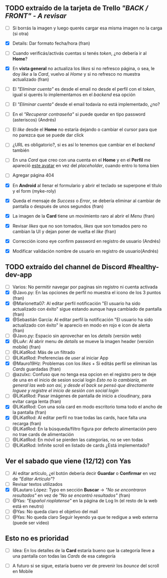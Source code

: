 ## TODO extraído de la tarjeta de Trello _"BACK / FRONT" - A revisar_

- [ ] Si borrás la imagen y luego querés cargar esa misma imagen no la carga (si otra)
- [x] Details: Dar formato fecha/hora (fran)
- [ ] Cuando verificás/activás cuentas si tenés _token_, ¿no debería ir al **Home**?
- [x] En **vista general** no actualiza los _likes_ si no refresco página, o sea, le doy _like_ a la _Card_, vuelvo al _Home_ y si no refresco no muestra actualizado (fran)

- [ ] El _"Eliminar cuenta"_ es desde el email no desde el perfil con el _token_, igual si querés lo implementamos en el _backend_ esa opción
- [ ] El _"Eliminar cuenta"_ desde el email todavía no está implementado, ¿no?
- [ ] En el _"Recuperar contraseña"_ si puede quedar en tipo password (asteriscos) (Andrés)
- [ ] El _like_ desde el **Home** no estaría dejando o cambiar el cursor para que no parezca que se puede dar click
- [ ] ¿URL es obligatorio?, si es así lo tenemos que cambiar en el _backend_ también
- [ ] En una _Card_ que creo con una cuenta en el **Home** y en el **Perfil** me apareció [este avatar](https://us.123rf.com/450wm/apoev/apoev1612/apoev161200008/68697464-icono-de-perfil-avatar-por-defecto-marcador-de-posici%C3%B3n-gray.jpg?ver=6) en vez del _placeholder_, cuando entro lo toma bien
- [ ] Agregar página 404
- [x] En **Android** al llenar el formulario y abrir el teclado se superpone el título y el form (myke-roly)
- [x] Queda el mensaje de _Success_ o _Error_, se debería eliminar al cambiar de pantalla o después de unos segundos (fran)
- [x] La imagen de la **Card** tiene un movimiento raro al abrir el _Menu_ (fran)
- [x] Revisar _likes_ que no son tomados, _likes_ que son tomados pero no cambian la UI y dejan poner de vuelta el _like_ (fran)
- [x] Corrección icono eye confirm password en registro de usuario (Andrés)
- [x] Modificar validación nombre de usuario en registro de usuario(Andrés)

## TODO extraído del channel de Discord #healthy-dev-app
- [ ] Varios: No permitir navegar por paginas sin registro ni cuenta activada
- [x] @Javo.py: En las opciones de perfil no muestra el icono de los 3 puntos (fran)
- [x] @Marionetta07: Al editar perfil notificación "El usuario ha sido actualizado con éxito" sigue estando aunque haya cambiado de pantalla (fran)
- [x] @Sebastián García: Al editar perfil la notificación "El usuario ha sido actualizado con éxito" le aparecio en modo en rojo e icon de alerta  (fran)
- [ ] @Javo.py: Espacio sin aprovechar en los _details_ (versión web)
- [x] @LuAr: Al abrir menu de _details_ se mueve la imagen header (versión mobile) (fran)
- [ ] @LiKatRod: Más de un filtrado
- [ ] @LiKatRod: Preferencias de _user_ al iniciar App
- [x] @Mauro19Hz: Problemas con los _likes_ + Si editás perfil se eliminan las _Cards_ guardadas (fran)
- [ ] @azulxc: Confuso que no tenga esa opcion en el registro pero te deje de una en el inicio de sesion social login *Esto no lo cambiaría, en general las web son así, y desde el back se pensó que directamente loguee y registre el inicio de sesión con social login*
- [ ] @LiKatRod: Pasar imágenes de pantalla de inicio a cloudinary, para evitar carga lenta  (fran)
- [x] @LiKatRod: Con una sola card en modo escritorio toma todo el ancho de la pantalla (fran)
- [x] @LiKatRod: Al editar perfil no trae todas las cards, hace falta una recarga (fran)
- [ ] @LiKatRod: En la búsqueda/filtro figura por defecto alimentación pero no trae cards de alimentación
- [ ] @LiKatRod: En móvil se pierden las categorías, no se ven todas
- [ ] @LiKatRod: Infinite scroll en listado de cards ¿Está implementado?

## Ver el sabado que viene (12/12) con Yas

- [ ] Al editar artículo, ¿el botón debería decir **Guardar** o **Confirmar** en vez de _"Editar Artículo"_?
- [ ] Revisar textos utilizados
- [x] @Lautaro López: Typo en sección **Buscar** -> _"No se encontraron resultados"_ en vez de _"No se encontró resultados"_  (fran)
- [ ] @Yas: _"Español rioplatense"_ en la página de Log In (el resto de la web está en neutro)
- [ ] @Yas: No queda claro el objetivo del mail
- [ ] @Yas: No queda claro Seguir leyendo ya que te redigue a web externa (puede ser video)

## Esto no es prioridad

- [ ] Idea: En los detalles de la **Card** estaría bueno que la categoría lleve a una pantalla con todas las _Cards_ de esa categoría
- [ ] A futuro si se sigue, estaría bueno ver de prevenir los _bounce_ del scroll en Mobile


